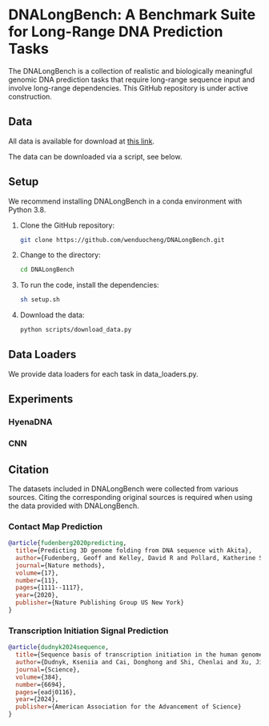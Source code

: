 # DNALongBench: A Benchmark Suite for Long-Range DNA Prediction Tasks

The DNALongBench is a collection of realistic and biologically meaningful genomic DNA prediction tasks that require long-range sequence input and involve long-range dependencies.
This GitHub repository is under active construction. 

## Data
All data is available for download at [this link](https://cmu.app.box.com/s/cyn3tqfej3v4tg4xwv1god3jemq7916y).

The data can be downloaded via a script, see below.

## Setup
We recommend installing DNALongBench in a conda environment with Python 3.8.

1. Clone the GitHub repository:
   ```bash
   git clone https://github.com/wenduocheng/DNALongBench.git
    ```

2. Change to the directory:
   ```bash
   cd DNALongBench
   ```

3. To run the code, install the dependencies:
   ```bash
   sh setup.sh 
   ```

4. Download the data:
   ```bash
   python scripts/download_data.py
   ```
## Data Loaders
We provide data loaders for each task in data_loaders.py.

## Experiments
### HyenaDNA

### CNN


## Citation 
The datasets included in DNALongBench were collected from various sources. Citing the corresponding original sources is required when using the data provided with DNALongBench.

### Contact Map Prediction
```bibtex
@article{fudenberg2020predicting,
  title={Predicting 3D genome folding from DNA sequence with Akita},
  author={Fudenberg, Geoff and Kelley, David R and Pollard, Katherine S},
  journal={Nature methods},
  volume={17},
  number={11},
  pages={1111--1117},
  year={2020},
  publisher={Nature Publishing Group US New York}
}
```

### Transcription Initiation Signal Prediction
```bibtex
@article{dudnyk2024sequence,
  title={Sequence basis of transcription initiation in the human genome},
  author={Dudnyk, Kseniia and Cai, Donghong and Shi, Chenlai and Xu, Jian and Zhou, Jian},
  journal={Science},
  volume={384},
  number={6694},
  pages={eadj0116},
  year={2024},
  publisher={American Association for the Advancement of Science}
}
```

